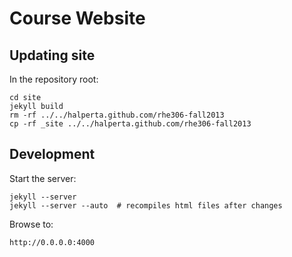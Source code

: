 # Course Website


## Updating site

In the repository root:

    cd site
    jekyll build
    rm -rf ../../halperta.github.com/rhe306-fall2013
    cp -rf _site ../../halperta.github.com/rhe306-fall2013


## Development

Start the server:

    jekyll --server
    jekyll --server --auto  # recompiles html files after changes

Browse to:

    http://0.0.0.0:4000






